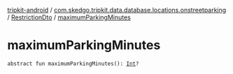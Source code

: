 [tripkit-android](../../index.md) / [com.skedgo.tripkit.data.database.locations.onstreetparking](../index.md) / [RestrictionDto](index.md) / [maximumParkingMinutes](./maximum-parking-minutes.md)

# maximumParkingMinutes

`abstract fun maximumParkingMinutes(): `[`Int`](https://kotlinlang.org/api/latest/jvm/stdlib/kotlin/-int/index.html)`?`